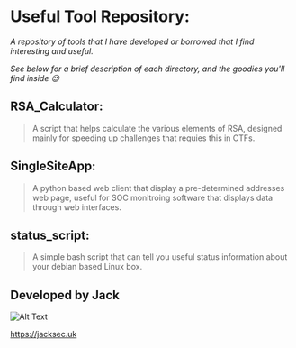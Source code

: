 # Useful Tool Repository:

*A repository of tools that I have developed or borrowed that I find interesting and useful.*

*See below for a brief description of each directory, and the goodies you'll find inside :wink:*

## RSA_Calculator:

> A script that helps calculate the various elements of RSA, designed mainly for speeding up challenges that requies this in CTFs.

## SingleSiteApp:

> A python based web client that display a pre-determined addresses web page, useful for SOC monitroing software that displays data through web interfaces.

## status_script:

> A simple bash script that can tell you useful status information about your debian based Linux box.

## Developed by Jack
![Alt Text](https://raw.githubusercontent.com/jacksec/jacksec.github.io/master/assets/img/logo.png)

https://jacksec.uk

